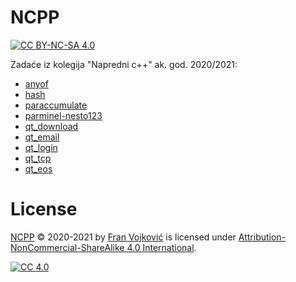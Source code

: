 # NCPP
[![CC BY-NC-SA 4.0][cc-shield]][cc]

Zadaće iz kolegija "Napredni c++" ak. god. 2020/2021:

- [anyof](anyof-nesto123-main/anyof-nesto123-main)
- [hash](hash-nesto123-main/hash-nesto123-main)
- [paraccumulate](paraccumulate-nesto123-main/paraccumulate-nesto123-main)
- [parminel-nesto123](parminel-nesto123-main/parminel-nesto123-main)
- [qt_download](qt_download-nesto123-master/qt_download-nesto123-master)
- [qt_email](qt_email-nesto123-master/qt_email-nesto123-master)
- [qt_login](qt_login-nesto123-master/qt_login-nesto123-master)
- [qt_tcp](qt_tcp-nesto123-main/qt_tcp-nesto123-main)
- [qt_eos](qt_eos-nesto123-main)


# License

 [NCPP](https://github.com/nesto123/NCPP) © 2020-2021 by [Fran Vojković](https://github.com/nesto123) is licensed under [Attribution-NonCommercial-ShareAlike 4.0 International][cc].

[![CC 4.0][cc-image]][cc]


[cc]: LICENSE
[cc-image]: https://licensebuttons.net/l/by-nc-sa/4.0/88x31.png
[cc-shield]: https://img.shields.io/badge/License-CC%20BY--SA%204.0-lightgrey.svg